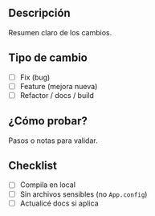 ## Descripción
Resumen claro de los cambios.

## Tipo de cambio
- [ ] Fix (bug)
- [ ] Feature (mejora nueva)
- [ ] Refactor / docs / build

## ¿Cómo probar?
Pasos o notas para validar.

## Checklist
- [ ] Compila en local
- [ ] Sin archivos sensibles (no `App.config`)
- [ ] Actualicé docs si aplica